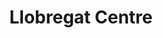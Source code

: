 ---
title: "Llobregat Centre"
url: /cornella-de-llobregat/llobregat-centre/
shop: Einkaufszentrum
---